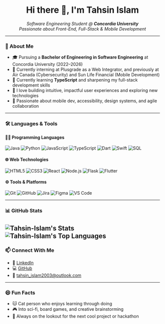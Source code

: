 <h1 align="center">Hi there 👋, I'm Tahsin Islam</h1>

<p align="center">
  <em>Software Engineering Student @ <strong>Concordia University</strong><br>
  Passionate about Front-End, Full-Stack & Mobile Development</em>
</p>

---

### 🚀 About Me

- 🎓 Pursuing a **Bachelor of Engineering in Software Engineering** at Concordia University (2022–2026)
- 💼 Currently interning at Plusgrade as a Web Integrator, and previously at Air Canada (Cybersecurity) and Sun Life Financial (Mobile Development)
- 🌱 Currently learning **TypeScript** and sharpening my full-stack development skills
- 💬 I love building intuitive, impactful user experiences and exploring new technologies
- 🧠 Passionate about mobile dev, accessibility, design systems, and agile collaboration

---

### 🛠️ Languages & Tools

#### 🧑‍💻 Programming Languages  
![Java](https://img.shields.io/badge/Java-007396?style=flat&logo=java&logoColor=white)  ![Python](https://img.shields.io/badge/Python-3776AB?style=flat&logo=python&logoColor=white)  ![JavaScript](https://img.shields.io/badge/JavaScript-F7DF1E?style=flat&logo=javascript&logoColor=black)  ![TypeScript](https://img.shields.io/badge/TypeScript-3178C6?style=flat&logo=typescript&logoColor=white)  ![Dart](https://img.shields.io/badge/Dart-0175C2?style=flat&logo=dart&logoColor=white)  ![Swift](https://img.shields.io/badge/Swift-FA7343?style=flat&logo=swift&logoColor=white)  ![SQL](https://img.shields.io/badge/SQL-4479A1?style=flat&logo=mysql&logoColor=white)  

#### 🌐 Web Technologies  
![HTML5](https://img.shields.io/badge/HTML5-E34F26?style=flat&logo=html5&logoColor=white)  ![CSS3](https://img.shields.io/badge/CSS3-1572B6?style=flat&logo=css3&logoColor=white)  ![React](https://img.shields.io/badge/React-20232A?style=flat&logo=react&logoColor=61DAFB) ![Node.js](https://img.shields.io/badge/Node.js-339933?style=flat&logo=node.js&logoColor=white) ![Flask](https://img.shields.io/badge/Flask-000000?style=flat&logo=flask&logoColor=white)  ![Flutter](https://img.shields.io/badge/Flutter-02569B?style=flat&logo=flutter&logoColor=white)  

#### ⚙️ Tools & Platforms  
![Git](https://img.shields.io/badge/Git-F05032?style=flat&logo=git&logoColor=white)  ![GitHub](https://img.shields.io/badge/GitHub-181717?style=flat&logo=github&logoColor=white)  ![Jira](https://img.shields.io/badge/Jira-0052CC?style=flat&logo=jira&logoColor=white)  ![Figma](https://img.shields.io/badge/Figma-F24E1E?style=flat&logo=figma&logoColor=white)  ![VS Code](https://img.shields.io/badge/VS_Code-007ACC?style=flat&logo=visual-studio-code&logoColor=white)  

---

### 📊 GitHub Stats

![Tahsin-Islam's Stats](https://github-readme-stats.vercel.app/api?username=Tahsin-Islam&theme=material-palenight&show_icons=true&hide_border=true&count_private=true) ![Tahsin-Islam's Top Languages](https://github-readme-stats.vercel.app/api/top-langs/?username=Tahsin-Islam&theme=material-palenight&show_icons=true&hide_border=true&layout=compact)
---

### 📫 Connect With Me

- 💼 [LinkedIn](https://www.linkedin.com/in/tahsin-islam16/)
- 💻 [GitHub](https://github.com/Tahsin-Islam)
- 📧 tahsin_islam2003@outlook.com

---

### 😄 Fun Facts

- 🐱 Cat person who enjoys learning through doing
- 🎮 Into sci-fi, board games, and creative brainstorming
- 🧩 Always on the lookout for the next cool project or hackathon
